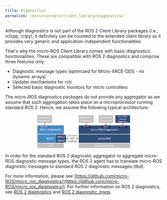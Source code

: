 ```yaml
---
title: Diagnostics
permalink: /docs/concepts/client_library/diagnostics/
---
```


Although diagnostics is not part of the ROS 2 Client Library packages (i.e., rclcpp, rclpy), it definitely can be counted to the extended client library as it provides very generic and application-independent functionalities.

That's why the micro-ROS Client Library comes with basic diagnostics functionalities. These are compatible with ROS 2 diagnostics and comprise three features only:

* Diagnostic message types (optimized for Micro-XRCE-DDS - no dynamic arrays)
* Updater mechanisms for rclc
* Selected basic diagnostic monitors for micro controllers

The micro-ROS diagnostics packages do not provide any aggregator as we assume that such aggregation takes place on a microprocessor running standard ROS 2. Hence, we assume the following typical architecture:

<img src="diagnostics_architecture.png" style="display:block; width:60%; margin-left:auto; margin-right:auto;"/>

In order for the standard ROS 2 diagnostic aggregator to aggregate micro-ROS diagnostic message types, the ROS 2 agent has to translate micro-ROS diagnostic messages to standard ROS 2 diagnostic messages (*tbd*).

For more information, please see [https://github.com/micro-ROS/micro_ros_diagnostics/](https://github.com/micro-ROS/micro_ros_diagnostics/). For further information on ROS 2 diagnostics, see [ROS 2 diagnostics](https://github.com/ros/diagnostics/tree/ros2-devel) and [ROS 2 diagnostic_msgs](https://github.com/ros2/common_interfaces/tree/master/diagnostic_msgs).
